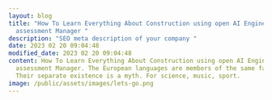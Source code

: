 ```yaml
---
layout: blog
title: "How To Learn Everything About Construction using open AI Engineering
  assessment Manager "
description: "SEO meta description of your company "
date: 2023 02 20 09:04:48
modified_date: 2023 02 20 09:04:48
content: How To Learn Everything About Construction using open AI Engineering
  assessment Manager. The European languages are members of the same family.
  Their separate existence is a myth. For science, music, sport.
image: /public/assets/images/lets-go.png
---
```

